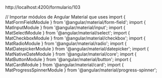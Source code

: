 http://localhost:4200/formulario/103


// Importar módulos de Angular Material que uses
import { MatFormFieldModule } from '@angular/material/form-field';
import { MatInputModule } from '@angular/material/input';
import { MatSelectModule } from '@angular/material/select';
import { MatCheckboxModule } from '@angular/material/checkbox';
import { MatRadioModule } from '@angular/material/radio';
import { MatDatepickerModule } from '@angular/material/datepicker';
import { MatNativeDateModule } from '@angular/material/core';
import { MatButtonModule } from '@angular/material/button';
import { MatCardModule } from '@angular/material/card';
import { MatProgressSpinnerModule } from '@angular/material/progress-spinner'; 